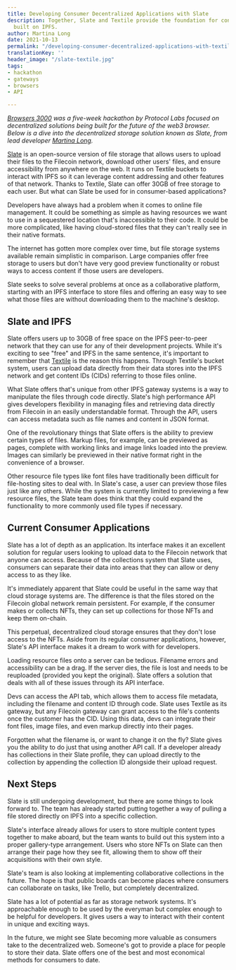 ```yaml
---
title: Developing Consumer Decentralized Applications with Slate
description: Together, Slate and Textile provide the foundation for consumer applications
  built on IPFS.
author: Martina Long
date: 2021-10-13
permalink: "/developing-consumer-decentralized-applications-with-textile-slate/"
translationKey: ''
header_image: "/slate-textile.jpg"
tags:
- hackathon
- gateways
- browsers
- API

---
```

[_Browsers 3000_](https://events.protocol.ai/2021/browsers3000/ "Browsers 3000") _was a five-week hackathon by Protocol Labs focused on decentralized solutions being built for the future of the web3 browser. Below is a dive into the decentralized storage solution known as Slate, from lead developer_ [_Martina Long_](https://twitter.com/martunalong?lang=en "Martina Long")_._

[Slate](https://slate.host/ "Slate") is an open-source version of file storage that allows users to upload their files to the Filecoin network, download other users' files, and ensure accessibility from anywhere on the web. It runs on Textile buckets to interact with IPFS so it can leverage content addressing and other features of that network. Thanks to Textile, Slate can offer 30GB of free storage to each user. But what can Slate be used for in consumer-based applications?

Developers have always had a problem when it comes to online file management. It could be something as simple as having resources we want to use in a sequestered location that's inaccessible to their code. It could be more complicated, like having cloud-stored files that they can't really see in their native formats.

The internet has gotten more complex over time, but file storage systems available remain simplistic in comparison. Large companies offer free storage to users but don't have very good preview functionality or robust ways to access content if those users are developers.

Slate seeks to solve several problems at once as a collaborative platform, starting with an IPFS interface to store files and offering an easy way to see what those files are without downloading them to the machine's desktop.

## **Slate and IPFS**

Slate offers users up to 30GB of free space on the IPFS peer-to-peer network that they can use for any of their development projects. While it's exciting to see "free" and IPFS in the same sentence, it's important to remember that [Textile](https://www.textile.io/ "Textile") is the reason this happens. Through Textile's bucket system, users can upload data directly from their data stores into the IPFS network and get content IDs (CIDs) referring to those files online.

What Slate offers that's unique from other IPFS gateway systems is a way to manipulate the files through code directly. Slate's high performance API gives developers flexibility in managing files and retrieving data directly from Filecoin in an easily understandable format. Through the API, users can access metadata such as file names and content in JSON format.

One of the revolutionary things that Slate offers is the ability to preview certain types of files. Markup files, for example, can be previewed as pages, complete with working links and image links loaded into the preview. Images can similarly be previewed in their native format right in the convenience of a browser.

Other resource file types like font files have traditionally been difficult for file-hosting sites to deal with. In Slate's case, a user can preview those files just like any others. While the system is currently limited to previewing a few resource files, the Slate team does think that they could expand the functionality to more commonly used file types if necessary.

## **Current Consumer Applications**

Slate has a lot of depth as an application. Its interface makes it an excellent solution for regular users looking to upload data to the Filecoin network that anyone can access. Because of the collections system that Slate uses, consumers can separate their data into areas that they can allow or deny access to as they like.

It's immediately apparent that Slate could be useful in the same way that cloud storage systems are. The difference is that the files stored on the Filecoin global network remain persistent. For example, if the consumer makes or collects NFTs, they can set up collections for those NFTs and keep them on-chain.

This perpetual, decentralized cloud storage ensures that they don't lose access to the NFTs. Aside from its regular consumer applications, however, Slate's API interface makes it a dream to work with for developers.

Loading resource files onto a server can be tedious. Filename errors and accessibility can be a drag. If the server dies, the file is lost and needs to be reuploaded (provided you kept the original). Slate offers a solution that deals with all of these issues through its API interface.

Devs can access the API tab, which allows them to access file metadata, including the filename and content ID through code. Slate uses Textile as its gateway, but any Filecoin gateway can grant access to the file's contents once the customer has the CID. Using this data, devs can integrate their font files, image files, and even markup directly into their pages.

Forgotten what the filename is, or want to change it on the fly? Slate gives you the ability to do just that using another API call. If a developer already has collections in their Slate profile, they can upload directly to the collection by appending the collection ID alongside their upload request.

## **Next Steps**

Slate is still undergoing development, but there are some things to look forward to. The team has already started putting together a way of pulling a file stored directly on IPFS into a specific collection.

Slate's interface already allows for users to store multiple content types together to make aboard, but the team wants to build out this system into a proper gallery-type arrangement. Users who store NFTs on Slate can then arrange their page how they see fit, allowing them to show off their acquisitions with their own style.

Slate's team is also looking at implementing collaborative collections in the future. The hope is that public boards can become places where consumers can collaborate on tasks, like Trello, but completely decentralized.

Slate has a lot of potential as far as storage network systems. It's approachable enough to be used by the everyman but complex enough to be helpful for developers. It gives users a way to interact with their content in unique and exciting ways.

In the future, we might see Slate becoming more valuable as consumers take to the decentralized web. Someone's got to provide a place for people to store their data. Slate offers one of the best and most economical methods for consumers to date.